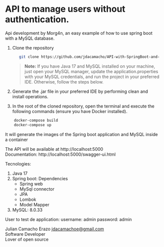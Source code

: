 # API to manage users without authentication.

Api development by Morg4n, an easy example of how to use spring boot with a MySQL database.

1. Clone the repository
   ```bash
      git clone https://github.com/jdacamacho/API-with-SpringBoot-and-MySQL/edit/main/README.md
   ```
   > **Note:** If you have Java 17 and MySQL installed on your machine, just open your MySQL manager, update the application.properties with your MySQL credentials, and run the project in your preferred IDE. Otherwise, follow the steps below.
   
2. Generate the .jar file in your preferred IDE by performing clean and install operations.
3. In the root of the cloned repository, open the terminal and execute the following commands (ensure you have Docker installed).
  ```bash
      docker-compose build
      docker-compose up
   ```
   It will generate the images of the Spring boot application and MySQL inside a container

The API will be available at http://localhost:5000    
Documentation: http://localhost:5000/swagger-ui.html

Tecnologies:

1. Java 17
2. Spring boot:
   Dependencies
   - Spring web
   - MySql connector
   - JPA
   - Lombok
   - Model Mapper
3. MySQL: 8.0.33 

User to test de application:
username: admin
password: admin

Julian Camacho Erazo <jdacamachoe@gmail.com>  
Software Developer  
Lover of open source



